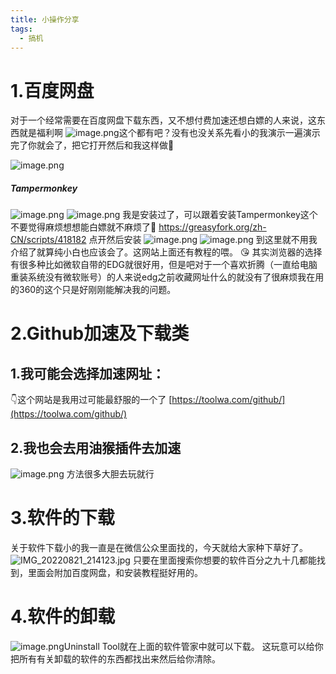 ```yaml
---
title: 小操作分享
tags: 
  - 搞机
---
```




# 1.百度网盘

对于一个经常需要在百度网盘下载东西，又不想付费加速还想白嫖的人来说，这东西就是福利啊
![image.png](https://cdn.jsdelivr.net/gh/YangSongL1n/img_bed/e896ff932fbee90fae83618ba92dc44c.png)这个都有吧？没有也没关系先看小的我演示一遍演示完了你就会了，把它打开然后和我这样做🤲

![image.png](https://cdn.jsdelivr.net/gh/YangSongL1n/img_bed/125a9282d02565e121b7e6eb153c3f50.png)

##### Tampermonkey

![image.png](https://cdn.jsdelivr.net/gh/YangSongL1n/img_bed/0ff4abd8ccd1f1adc47cdc5db77cd0df.png)
![image.png](https://cdn.jsdelivr.net/gh/YangSongL1n/img_bed/781ea45fcc8689b89af7ff3d9d340a42.png)
我是安装过了，可以跟着安装Tampermonkey这个不要觉得麻烦想想能白嫖就不麻烦了🤑
https://greasyfork.org/zh-CN/scripts/418182 点开然后安装
![image.png](https://cdn.jsdelivr.net/gh/YangSongL1n/img_bed/029e2be839ce662a46b9867157e7a8ef.png)
![image.png](https://cdn.jsdelivr.net/gh/YangSongL1n/img_bed/b2693e4a0070f47d57315f3eb5da955f.png)
到这里就不用我介绍了就算纯小白也应该会了。这网站上面还有教程的喂。
😘
其实浏览器的选择有很多种比如微软自带的EDG就很好用，但是吧对于一个喜欢折腾（一直给电脑重装系统没有微软账号）的人来说edg之前收藏网址什么的就没有了很麻烦我在用的360的这个只是好刚刚能解决我的问题。

# 2.Github加速及下载类
## 1.我可能会选择加速网址：
👇这个网站是我用过可能最舒服的一个了
[https://toolwa.com/github/](https://toolwa.com/github/)
## 2.我也会去用油猴插件去加速

![image.png](https://cdn.jsdelivr.net/gh/YangSongL1n/img_bed/f604c52f898b5d4ceea3d39b75d71edc.png)
方法很多大胆去玩就行

# 3.软件的下载
关于软件下载小的我一直是在微信公众里面找的，今天就给大家种下草好了。
![IMG_20220821_214123.jpg](https://cdn.jsdelivr.net/gh/YangSongL1n/img_bed/5ebaa7f90e8d553dd45496f895bb47e4.jpeg)
只要在里面搜索你想要的软件百分之九十几都能找到，里面会附加百度网盘，和安装教程挺好用的。

# 4.软件的卸载
![image.png](https://cdn.jsdelivr.net/gh/YangSongL1n/img_bed/94f9833b2002c83e608718935cb86f6f.png)Uninstall Tool就在上面的软件管家中就可以下载。
这玩意可以给你把所有有关卸载的软件的东西都找出来然后给你清除。

 